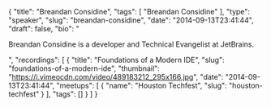 {
  "title": "Breandan Considine",
  "tags": [
    "Breandan Considine"
  ],
  "type": "speaker",
  "slug": "breandan-considine",
  "date": "2014-09-13T23:41:44",
  "draft": false,
  "bio": "<p>Breandan Considine is a developer and Technical Evangelist at JetBrains.</p>",
  "recordings": [
    {
      "title": "Foundations of a Modern IDE",
      "slug": "foundations-of-a-modern-ide",
      "thumbnail": "https://i.vimeocdn.com/video/489183212_295x166.jpg",
      "date": "2014-09-13T23:41:44",
      "meetups": [
        {
          "name": "Houston Techfest",
          "slug": "houston-techfest"
        }
      ],
      "tags": []
    }
  ]
}